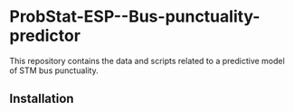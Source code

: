 # ProbStat-ESP--Bus-punctuality-predictor

This repository contains the data and scripts related to a predictive model of STM bus punctuality.

## Installation